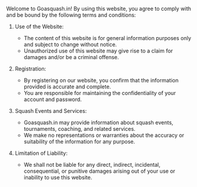 Welcome to Goasquash.in! By using this website, you agree to comply with and be bound by the following terms and conditions:

1. Use of the Website:
   - The content of this website is for general information purposes only and subject to change without notice.
   - Unauthorized use of this website may give rise to a claim for damages and/or be a criminal offense.

2. Registration:
   - By registering on our website, you confirm that the information provided is accurate and complete.
   - You are responsible for maintaining the confidentiality of your account and password.

3. Squash Events and Services:
   - Goasquash.in may provide information about squash events, tournaments, coaching, and related services.
   - We make no representations or warranties about the accuracy or suitability of the information for any purpose.

4. Limitation of Liability:
   - We shall not be liable for any direct, indirect, incidental, consequential, or punitive damages arising out of your use or inability to use this website.